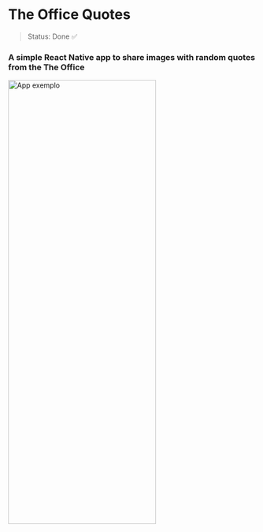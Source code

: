 <H1>The Office Quotes</H1>

> Status: Done 	✅

### A simple React Native app to share images with random quotes from the  The Office



<img src="gitHubTheOffice.gif" alt="App exemplo " style="width:300px;height:900px;">

